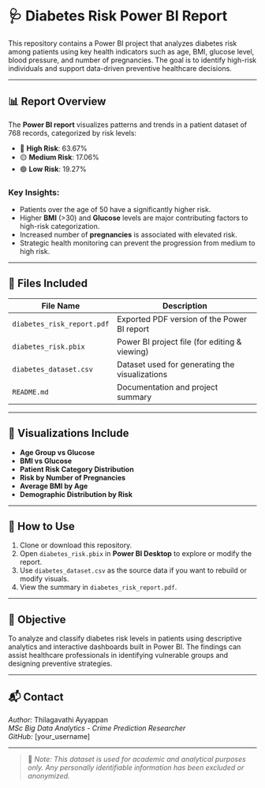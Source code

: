 # 🩺 Diabetes Risk Power BI Report

This repository contains a Power BI project that analyzes diabetes risk among patients using key health indicators such as age, BMI, glucose level, blood pressure, and number of pregnancies. The goal is to identify high-risk individuals and support data-driven preventive healthcare decisions.

---

## 📊 Report Overview

The **Power BI report** visualizes patterns and trends in a patient dataset of 768 records, categorized by risk levels:

- 🔴 **High Risk**: 63.67%
- 🟡 **Medium Risk**: 17.06%
- 🟢 **Low Risk**: 19.27%

### Key Insights:
- Patients over the age of 50 have a significantly higher risk.
- Higher **BMI** (>30) and **Glucose** levels are major contributing factors to high-risk categorization.
- Increased number of **pregnancies** is associated with elevated risk.
- Strategic health monitoring can prevent the progression from medium to high risk.

---

## 📁 Files Included

| File Name                    | Description                                     |
|-----------------------------|-------------------------------------------------|
| `diabetes_risk_report.pdf`  | Exported PDF version of the Power BI report    |
| `diabetes_risk.pbix`        | Power BI project file (for editing & viewing)  |
| `diabetes_dataset.csv`      | Dataset used for generating the visualizations |
| `README.md`                 | Documentation and project summary              |

---

## 📌 Visualizations Include

- **Age Group vs Glucose**
- **BMI vs Glucose**
- **Patient Risk Category Distribution**
- **Risk by Number of Pregnancies**
- **Average BMI by Age**
- **Demographic Distribution by Risk**

---

## 🚀 How to Use

1. Clone or download this repository.
2. Open `diabetes_risk.pbix` in **Power BI Desktop** to explore or modify the report.
3. Use `diabetes_dataset.csv` as the source data if you want to rebuild or modify visuals.
4. View the summary in `diabetes_risk_report.pdf`.

---

## 🧠 Objective

To analyze and classify diabetes risk levels in patients using descriptive analytics and interactive dashboards built in Power BI. The findings can assist healthcare professionals in identifying vulnerable groups and designing preventive strategies.

---

## 📬 Contact

*Author:* Thilagavathi Ayyappan  
*MSc Big Data Analytics - Crime Prediction Researcher*  
*GitHub:* [your_username]

---

> 📌 *Note: This dataset is used for academic and analytical purposes only. Any personally identifiable information has been excluded or anonymized.*
